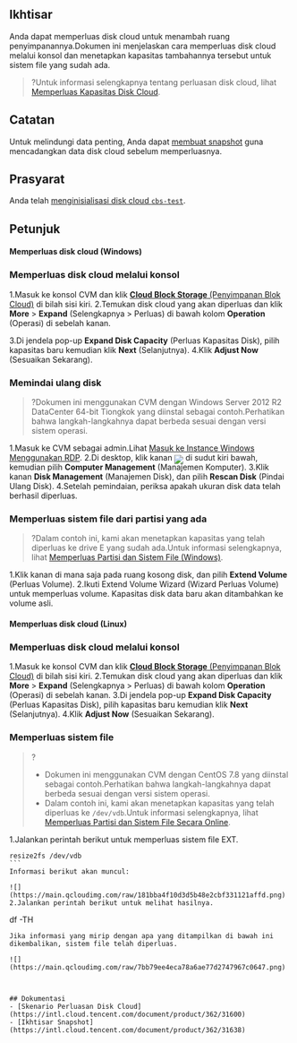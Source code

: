 ## Ikhtisar
Anda dapat memperluas disk cloud untuk menambah ruang penyimpanannya.Dokumen ini menjelaskan cara memperluas disk cloud melalui konsol dan menetapkan kapasitas tambahannya tersebut untuk sistem file yang sudah ada.
>?Untuk informasi selengkapnya tentang perluasan disk cloud, lihat [Memperluas Kapasitas Disk Cloud](https://intl.cloud.tencent.com/document/product/362/5747).
>

## Catatan
Untuk melindungi data penting, Anda dapat [membuat snapshot](https://intl.cloud.tencent.com/document/product/362/5755) guna mencadangkan data disk cloud sebelum memperluasnya.

## Prasyarat
Anda telah [menginisialisasi disk cloud `cbs-test`](https://intl.cloud.tencent.com/document/product/362/31646).

## Petunjuk

#### Memperluas disk cloud (Windows)
### Memperluas disk cloud melalui konsol
1.Masuk ke konsol CVM dan klik [**Cloud Block Storage** (Penyimpanan Blok Cloud)](https://console.cloud.tencent.com/cvm/cbs) di bilah sisi kiri.
2.Temukan disk cloud yang akan diperluas dan klik **More** > **Expand** (Selengkapnya > Perluas) di bawah kolom **Operation** (Operasi) di sebelah kanan.

3.Di jendela pop-up **Expand Disk Capacity** (Perluas Kapasitas Disk), pilih kapasitas baru kemudian klik **Next** (Selanjutnya).
4.Klik **Adjust Now** (Sesuaikan Sekarang).

### Memindai ulang disk
>?Dokumen ini menggunakan CVM dengan Windows Server 2012 R2 DataCenter 64-bit Tiongkok yang diinstal sebagai contoh.Perhatikan bahwa langkah-langkahnya dapat berbeda sesuai dengan versi sistem operasi.
>
1.Masuk ke CVM sebagai admin.Lihat [Masuk ke Instance Windows Menggunakan RDP](https://intl.cloud.tencent.com/document/product/213/5435).
2.Di desktop, klik kanan <img src="https://main.qcloudimg.com/raw/3d815ac1c196b47b2eea7c3a516c3d88.png" style="margin:-6px 0px"> di sudut kiri bawah, kemudian pilih **Computer Management** (Manajemen Komputer).
3.Klik kanan **Disk Management** (Manajemen Disk), dan pilih **Rescan Disk** (Pindai Ulang Disk).
4.Setelah pemindaian, periksa apakah ukuran disk data telah berhasil diperluas.

### Memperluas sistem file dari partisi yang ada
>?Dalam contoh ini, kami akan menetapkan kapasitas yang telah diperluas ke drive E yang sudah ada.Untuk informasi selengkapnya, lihat [Memperluas Partisi dan Sistem File (Windows)](https://intl.cloud.tencent.com/document/product/362/31601).
>
1.Klik kanan di mana saja pada ruang kosong disk, dan pilih **Extend Volume** (Perluas Volume).
2.Ikuti Extend Volume Wizard (Wizard Perluas Volume) untuk memperluas volume.
Kapasitas disk data baru akan ditambahkan ke volume asli.

#### Memperluas disk cloud (Linux)
### Memperluas disk cloud melalui konsol
1.Masuk ke konsol CVM dan klik [**Cloud Block Storage** (Penyimpanan Blok Cloud)](https://console.cloud.tencent.com/cvm/cbs) di bilah sisi kiri.
2.Temukan disk cloud yang akan diperluas dan klik **More** > **Expand** (Selengkapnya > Perluas) di bawah kolom **Operation** (Operasi) di sebelah kanan.
3.Di jendela pop-up **Expand Disk Capacity** (Perluas Kapasitas Disk), pilih kapasitas baru kemudian klik **Next** (Selanjutnya).
4.Klik **Adjust Now** (Sesuaikan Sekarang).

### Memperluas sistem file
>?
>- Dokumen ini menggunakan CVM dengan CentOS 7.8 yang diinstal sebagai contoh.Perhatikan bahwa langkah-langkahnya dapat berbeda sesuai dengan versi sistem operasi.
>- Dalam contoh ini, kami akan menetapkan kapasitas yang telah diperluas ke `/dev/vdb`.Untuk informasi selengkapnya, lihat [Memperluas Partisi dan Sistem File Secara Online](https://intl.cloud.tencent.com/document/product/362/39999).
>
1.Jalankan perintah berikut untuk memperluas sistem file EXT.
```
resize2fs /dev/vdb
​``` 
Informasi berikut akan muncul:

![](https://main.qcloudimg.com/raw/181bba4f10d3d5b48e2cbf331121affd.png)
2.Jalankan perintah berikut untuk melihat hasilnya.
```
df -TH
``` 
Jika informasi yang mirip dengan apa yang ditampilkan di bawah ini dikembalikan, sistem file telah diperluas.

![](https://main.qcloudimg.com/raw/7bb79ee4eca78a6ae77d2747967c0647.png)



## Dokumentasi
- [Skenario Perluasan Disk Cloud](https://intl.cloud.tencent.com/document/product/362/31600)
- [Ikhtisar Snapshot](https://intl.cloud.tencent.com/document/product/362/31638)
